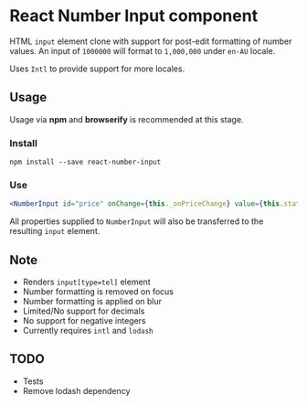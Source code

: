 # React Number Input component

HTML `input` element clone with support for post-edit formatting of number
values. An input of `1000000` will format to `1,000,000` under `en-AU` locale.

Uses `Intl` to provide support for more locales.

## Usage

Usage via __npm__ and __browserify__ is recommended at this stage.

### Install

```
npm install --save react-number-input
```

### Use

```jsx
<NumberInput id="price" onChange={this._onPriceChange} value={this.state.price} />
```

All properties supplied to `NumberInput` will also be transferred to the
resulting `input` element.

## Note

* Renders `input[type=tel]` element
* Number formatting is removed on focus
* Number formatting is applied on blur
* Limited/No support for decimals
* No support for negative integers
* Currently requires `intl` and `lodash`

## TODO

* Tests
* Remove lodash dependency